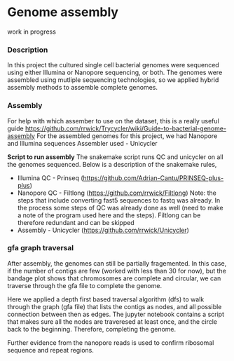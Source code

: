 # Genome assembly
work in progress 

### Description 
In this project the cultured single cell bacterial genomes were sequenced using either Illumina or Nanopore sequencing, or both. The genomes were assembled using mutliple sequencing technologies, so we applied hybrid assembly methods to assemble complete genomes. 

### Assembly 
For help with which assember to use on the dataset, this is a really useful guide https://github.com/rrwick/Trycycler/wiki/Guide-to-bacterial-genome-assembly
For the assembled genomes for this project, we had Nanopore and Illumina sequences
Assembler used - Unicycler

**Script to run assembly** 
The snakemake script runs QC and unicycler on all the genomes sequenced. Below is a description of the snakemake rules, 
- Illumina QC - Prinseq (https://github.com/Adrian-Cantu/PRINSEQ-plus-plus)
- Nanopore QC - Filtlong (https://github.com/rrwick/Filtlong)
  Note: the steps that include converting fast5 sequences to fastq was already. In the process some steps of QC was already done as well (need to make a note of the   program used here and the steps). Filtlong can be therefore redundant and can be skipped
- Assembly - Unicycler (https://github.com/rrwick/Unicycler)

### gfa graph traversal 
After assembly, the genomes can still be partially fragemented. In this case, if the number of contigs are few (worked with less than 30 for now), but the bandage plot shows that chromosomes are complete and circular, we can traverse through the gfa file to complete the genome. 

Here we applied a depth first based traversal algorithm (dfs) to walk through the graph (gfa file) that lists the contigs as nodes, and all possible connection between then as edges. The jupyter notebook contains a script that makes sure all the nodes are traveresed at least once, and the circle back to the beginning. Therefore, completing the genome. 

Further evidence from the nanopore reads is used to confirm ribosomal sequence and repeat regions.





